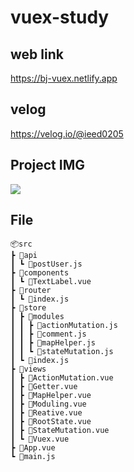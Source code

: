# vuex-study

## web link
https://bj-vuex.netlify.app

## velog
https://velog.io/@ieed0205

## Project IMG
![](https://images.velog.io/images/ieed0205/post/44d46441-e758-4a70-a2d5-c14ddc287674/%EB%85%B9%ED%99%94_2021_01_12_10_50_33_531.gif)

## File
    📦src
    ┣ 📂api
    ┃ ┗ 📜postUser.js
    ┣ 📂components
    ┃ ┗ 📜TextLabel.vue
    ┣ 📂router
    ┃ ┗ 📜index.js
    ┣ 📂store
    ┃ ┣ 📂modules
    ┃ ┃ ┣ 📜actionMutation.js
    ┃ ┃ ┣ 📜comment.js
    ┃ ┃ ┣ 📜mapHelper.js
    ┃ ┃ ┗ 📜stateMutation.js
    ┃ ┗ 📜index.js
    ┣ 📂views
    ┃ ┣ 📜ActionMutation.vue
    ┃ ┣ 📜Getter.vue
    ┃ ┣ 📜MapHelper.vue
    ┃ ┣ 📜Moduling.vue
    ┃ ┣ 📜Reative.vue
    ┃ ┣ 📜RootState.vue
    ┃ ┣ 📜StateMutation.vue
    ┃ ┗ 📜Vuex.vue
    ┣ 📜App.vue
    ┗ 📜main.js